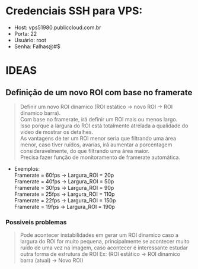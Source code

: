 
# Credenciais SSH para VPS:

- Host: vps51980.publiccloud.com.br
- Porta: 22
- Usuário: root
- Senha: Falhas@#$


# IDEAS

## Definição de um novo ROI com base no framerate

> Definir um novo ROI dinamico (ROI estático -> novo ROI -> ROI dinamico barra). <br>
> Com base no framerate, irá definir um ROI mais ou menos largo. <br>
> Isso porque a largura do ROI está totalmente atrelada a qualidade do vídeo de mostrar os detalhes. <br>
> As vantagens de ter um ROI menor seria que filtrando uma área menor, caso tiver ruídos, avarías, irá aumentar a porcentagem consideravelmente, do que filtrando uma área maior. <br>
> Precisa fazer função de monitoramento de framerate automática.

- Exemplos: <br>
Framerate = 60fps -> Largura_ROI = 20p <br>
Framerate = 40fps -> Largura_ROI = 50p <br>
Framerate = 30fps -> Largura_ROI = 90p <br>
Framerate = 25fps -> Largura_ROI = 110p <br>
Framerate = 22fps -> Largura_ROI = 150p <br>
Framerate = 19fps -> Largura_ROI = 190p <br>

### Possiveis problemas

> Pode acontecer instabilidades em gerar um ROI dinamico caso a largura do ROI for muito pequena, principalmente se acontecer muito ruído de uma vez na imagem, caso acontecer é interessante estudar
> outra forma de estrutura de ROI Ex: (ROI estático -> ROI dinamico barra (atual) -> Novo ROI)
